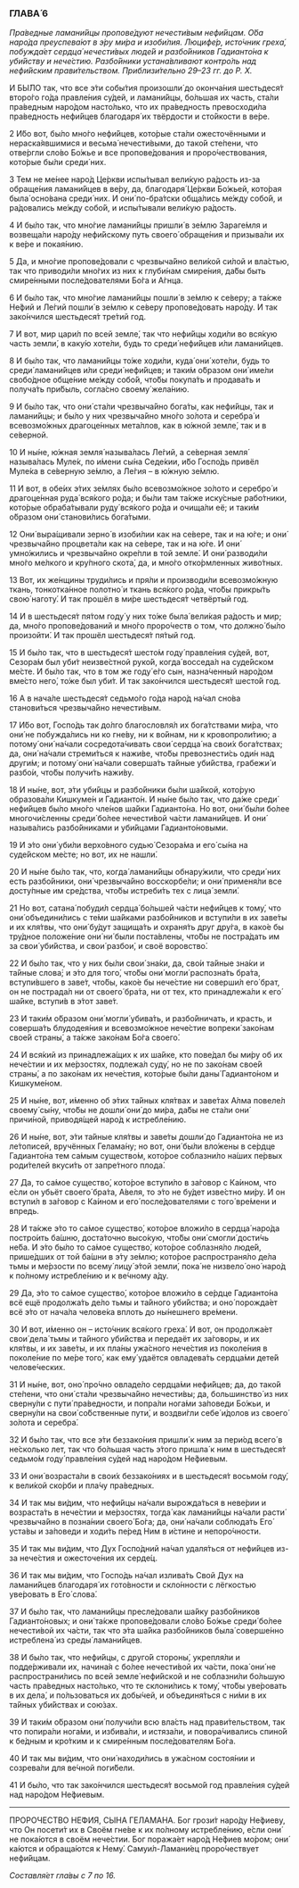 ### ГЛАВА́ 6

_Пра́ведные ламани́йцы пропове́дуют нечести́вым нефи́йцам. О́ба наро́да преуспева́ют в э́ру ми́ра и изоби́лия. Люцифе́р, исто́чник греха́, побужда́ет сердца́ нечести́вых люде́й и разбо́йников Гадианто́на к уби́йству и нече́стию. Разбо́йники устана́вливают контро́ль над нефи́йским прави́тельством. Приблизи́тельно 29–23 гг. до Р. Х._

И БЫ́ЛО так, что все э́ти собы́тия произошли́ до оконча́ния шестьдеся́т второ́го го́да правле́ния су́дей, и ламани́йцы, бо́льшая их часть, ста́ли пра́ведным наро́дом насто́лько, что их пра́ведность превосходи́ла пра́ведность нефи́йцев благодаря́ их твёрдости и сто́йкости в ве́ре.

2 И́бо вот, бы́ло мно́го нефи́йцев, кото́рые ста́ли ожесточёнными и нераска́явшимися и весьма́ нечести́выми, до тако́й сте́пени, что отве́ргли сло́во Бо́жье и все пропове́дования и проро́чествования, кото́рые бы́ли среди́ них.

3 Тем не ме́нее наро́д Це́ркви испы́тывал вели́кую ра́дость из-за обраще́ния ламани́йцев в ве́ру, да, благодаря́ Це́ркви Бо́жьей, кото́рая была́ осно́вана среди́ них. И они́ по-бра́тски обща́лись ме́жду собо́й, и ра́довались ме́жду собо́й, и испы́тывали вели́кую ра́дость.

4 И бы́ло так, что мно́гие ламани́йцы пришли́ в зе́млю Зараге́мля и возвеща́ли наро́ду нефи́йскому путь своего́ обраще́ния и призыва́ли их к ве́ре и покая́нию.

5 Да, и мно́гие пропове́довали с чрезвыча́йно вели́кой си́лой и вла́стью, так что приводи́ли мно́гих из них к глуби́нам смире́ния, да́бы быть смире́нными после́дователями Бо́га и А́гнца.

6 И бы́ло так, что мно́гие ламани́йцы пошли́ в зе́млю к се́веру; а та́кже Не́фий и Ле́гий пошли́ в зе́млю к се́веру пропове́довать наро́ду. И так зако́нчился шестьдеся́т тре́тий год.

7 И вот, мир цари́л по всей земле́, так что нефи́йцы ходи́ли во вся́кую часть земли́, в каку́ю хоте́ли, будь то среди́ нефи́йцев и́ли ламани́йцев.

8 И бы́ло так, что ламани́йцы то́же ходи́ли, куда́ они́ хоте́ли, будь то среди́ ламани́йцев и́ли среди́ нефи́йцев; и таки́м о́бразом они́ име́ли свобо́дное обще́ние ме́жду собо́й, что́бы покупа́ть и продава́ть и получа́ть при́быль, согла́сно своему́ жела́нию.

9 И бы́ло так, что они́ ста́ли чрезвыча́йно бога́ты, как нефи́йцы, так и ламани́йцы; и бы́ло у них чрезвыча́йно мно́го зо́лота и серебра́ и всевозмо́жных драгоце́нных мета́ллов, как в ю́жной земле́, так и в се́верной.

10 И ны́не, ю́жная земля́ называ́лась Ле́гий, а се́верная земля́ называ́лась Муле́к, по и́мени сы́на Седе́кии, и́бо Госпо́дь привёл Муле́ка в се́верную зе́млю, а Ле́гия – в ю́жную зе́млю.

11 И вот, в обе́их э́тих зе́млях бы́ло всевозмо́жное зо́лото и серебро́ и драгоце́нная руда́ вся́кого ро́да; и бы́ли там та́кже иску́сные рабо́тники, кото́рые обраба́тывали руду́ вся́кого ро́да и очища́ли её; и таки́м о́бразом они́ станови́лись бога́тыми.

12 Они́ выра́щивали зерно́ в изоби́лии как на се́вере, так и на ю́ге; и они́ чрезвыча́йно процвета́ли как на се́вере, так и на ю́ге. И они́ умно́жились и чрезвыча́йно окре́пли в той земле́. И они́ разводи́ли мно́го ме́лкого и кру́пного скота́, да, и мно́го отко́рмленных живо́тных.

13 Вот, их же́нщины труди́лись и пря́ли и производи́ли всевозмо́жную ткань, тонкотка́нное полотно́ и ткань вся́кого ро́да, что́бы прикры́ть свою́ наготу́. И так прошёл в ми́ре шестьдеся́т четвёртый год.

14 И в шестьдеся́т пя́том году́ у них то́же была́ вели́кая ра́дость и мир; да, мно́го пропове́дований и мно́го проро́честв о том, что должно́ бы́ло произойти́. И так прошёл шестьдеся́т пя́тый год.

15 И бы́ло так, что в шестьдеся́т шесто́м году́ правле́ния су́дей, вот, Сезора́м был уби́т неизве́стной руко́й, когда́ восседа́л на суде́йском ме́сте. И бы́ло так, что в том же году́ е́го сын, назна́ченный наро́дом вме́сто него́, то́же был уби́т. И так зако́нчился шестьдеся́т шесто́й год.

16 А в нача́ле шестьдеся́т седьмо́го го́да наро́д на́чал сно́ва станови́ться чрезвыча́йно нечести́вым.

17 И́бо вот, Госпо́дь так до́лго благословля́л их бога́тствами ми́ра, что они́ не побужда́лись ни ко гне́ву, ни к во́йнам, ни к кровопроли́тию; а потому́ они́ на́чали сосредота́чивать свои́ сердца́ на свои́х бога́тствах; да, они́ на́чали стреми́ться к нажи́ве, что́бы превознести́сь оди́н над други́м; и потому́ они́ на́чали соверша́ть та́йные уби́йства, грабежи́ и разбо́и, что́бы получи́ть нажи́ву.

18 И ны́не, вот, э́ти уби́йцы и разбо́йники бы́ли ша́йкой, кото́рую образова́ли Кишкуме́н и Гадианто́н. И ны́не бы́ло так, что да́же среди́ нефи́йцев бы́ло мно́го чле́нов ша́йки Гадианто́на. Но вот, они́ бы́ли бо́лее многочи́сленны среди́ бо́лее нечести́вой ча́сти ламани́йцев. И они́ называ́лись разбо́йниками и уби́йцами Гадианто́новыми.

19 И э́то они́ уби́ли верхо́вного судью́ Сезора́ма и его́ сы́на на суде́йском ме́сте; но вот, их не нашли́.

20 И ны́не бы́ло так, что, когда́ ламани́йцы обнару́жили, что среди́ них есть разбо́йники, они́ чрезвыча́йно восскорбе́ли; и они́ применя́ли все досту́пные им сре́дства, что́бы истреби́ть тех с лица́ земли́.

21 Но вот, сатана́ побуди́л сердца́ бо́льшей ча́сти нефи́йцев к тому́, что они́ объедини́лись с те́ми ша́йками разбо́йников и вступи́ли в их заве́ты и их кля́твы, что они́ бу́дут защища́ть и охраня́ть друг дру́га, в како́е бы тру́дное положе́ние они́ ни́ были поста́влены, что́бы не постра́дать им за свои́ уби́йства, и свои́ разбои́, и своё воровство́.

22 И бы́ло так, что у них бы́ли свои́ зна́ки, да, сво́и та́йные зна́ки и та́йные слова́; и э́то для того́, что́бы они́ могли́ распозна́ть бра́та, вступи́вшего в заве́т, что́бы, како́е бы нече́стие ни соверши́л его́ брат, он не пострада́л ни от своего́ бра́та, ни от тех, кто принадлежа́ли к его́ ша́йке, вступи́в в э́тот заве́т.

23 И таки́м о́бразом они́ могли́ убива́ть, и разбо́йничать, и красть, и соверша́ть блудодея́ния и всевозмо́жное нече́стие вопреки́ зако́нам свое́й страны́, а та́кже зако́нам Бо́га своего́.

24 И вся́кий из принадлежа́щих к их ша́йке, кто пове́дал бы ми́ру об их нече́стии и их ме́рзостях, подлежа́л суду́, но не по зако́нам свое́й страны́, а по зако́нам их нече́стия, кото́рые бы́ли даны́ Гадианто́ном и Кишкуме́ном.

25 И ны́не, вот, и́менно об э́тих та́йных кля́твах и заве́тах А́лма повеле́л своему́ сы́ну, что́бы не дошли́ они́ до ми́ра, да́бы не ста́ли они́ причи́ной, приводя́щей наро́д к истребле́нию.

26 И ны́не, вот, э́ти та́йные кля́твы и заве́ты дошли́ до Гадианто́на не из ле́тописей, вручённых Гелама́ну; но вот, они́ бы́ли вло́жены в се́рдце Гадианто́на тем са́мым существо́м, кото́рое соблазни́ло на́ших пе́рвых роди́телей вкуси́ть от запре́тного плода́.

27 Да, то са́мое существо́, кото́рое вступи́ло в за́говор с Ка́ином, что е́сли он убьёт своего́ бра́та, А́веля, то э́то не бу́дет изве́стно ми́ру. И он вступи́л в за́говор с Ка́ином и его́ после́дователями с того́ вре́мени и впредь.

28 И та́кже э́то то са́мое существо́, кото́рое вложи́ло в сердца́ наро́да постро́ить ба́шню, доста́точно высо́кую, что́бы они́ смогли́ дости́чь не́ба. И э́то бы́ло то са́мое существо́, кото́рое соблазня́ло люде́й, прише́дших от той ба́шни в э́ту зе́млю; кото́рое распространя́ло де́ла тьмы и ме́рзости по всему́ лицу́ э́той земли́, пока́ не низвело́ оно́ наро́д к по́лному истребле́нию и к ве́чному а́ду.

29 Да, э́то то са́мое существо́, кото́рое вложи́ло в се́рдце Гадианто́на всё ещё продолжа́ть де́ло тьмы и та́йного уби́йства; и оно́ порожда́ет всё э́то от нача́ла челове́ка вплоть до ны́нешнего вре́мени.

30 И вот, и́менно он – исто́чник вся́кого греха́. И вот, он продолжа́ет свои́ дела́ тьмы и та́йного уби́йства и передаёт их за́говоры, и их кля́твы, и их заве́ты, и их пла́ны ужа́сного нече́стия из поколе́ния в поколе́ние по ме́ре того́, как ему́ удаётся овладева́ть сердца́ми дете́й челове́ческих.

31 И ны́не, вот, оно́ про́чно овладе́ло сердца́ми нефи́йцев; да, до тако́й сте́пени, что они́ ста́ли чрезвыча́йно нечести́вы; да, большинство́ из них сверну́ли с пути́ пра́ведности, и попра́ли нога́ми за́поведи Бо́жьи, и сверну́ли на свои́ со́бственные пути́, и воздви́гли себе́ и́долов из своего́ зо́лота и серебра́.

32 И бы́ло так, что все э́ти беззако́ния пришли́ к ним за пери́од всего́ в не́сколько лет, так что бо́льшая часть э́того пришла́ к ним в шестьдеся́т седьмо́м году́ правле́ния су́дей над наро́дом Не́фиевым.

33 И они́ возраста́ли в свои́х беззако́ниях и в шестьдеся́т восьмо́м году́, к вели́кой ско́рби и пла́чу пра́ведных.

34 И так мы ви́дим, что нефи́йцы на́чали вырожда́ться в неве́рии и возраста́ть в нече́стии и ме́рзостях, тогда́ как ламани́йцы на́чали расти́ чрезвыча́йно в позна́нии своего́ Бо́га; да, они́ на́чали соблюда́ть Его́ уста́вы и за́поведи и ходи́ть пе́ред Ним в и́стине и непоро́чности.

35 И так мы ви́дим, что Дух Госпо́дний на́чал удаля́ться от нефи́йцев из-за нече́стия и ожесточе́ния их серде́ц.

36 И так мы ви́дим, что Госпо́дь на́чал излива́ть Свой Дух на ламани́йцев благодаря́ их гото́вности и скло́нности с лёгкостью уве́ровать в Его́ слова́.

37 И бы́ло так, что ламани́йцы пресле́довали ша́йку разбо́йников Гадианто́новых; и они́ та́кже пропове́довали сло́во Бо́жье среди́ бо́лее нечести́вой их ча́сти, так что э́та ша́йка разбо́йников была́ соверше́нно истреблена́ из среды́ ламани́йцев.

38 И бы́ло так, что нефи́йцы, с друго́й стороны́, укрепля́ли и подде́рживали их, начина́я с бо́лее нечести́вой их ча́сти, пока́ они́ не распространи́лись по всей земле́ нефи́йской и не соблазни́ли бо́льшую часть пра́ведных насто́лько, что те склони́лись к тому́, что́бы уве́ровать в их дела́, и по́льзоваться их добы́чей, и объединя́ться с ни́ми в их та́йных уби́йствах и сою́зах.

39 И таки́м о́бразом они́ получи́ли всю вла́сть над прави́тельством, так что попира́ли нога́ми, и избива́ли, и истяза́ли, и повора́чивались спино́й к бе́дным и кро́тким и к смире́нным после́дователям Бо́га.

40 И так мы ви́дим, что они́ находи́лись в ужа́сном состоя́нии и созрева́ли для ве́чной поги́бели.

41 И бы́ло, что так зако́нчился шестьдеся́т восьмо́й год правле́ния су́дей над наро́дом Не́фиевым.

---

ПРОРО́ЧЕСТВО НЕ́ФИЯ, СЫ́НА ГЕЛАМА́НА. Бог грози́т наро́ду Не́фиеву, что Он посети́т их в Своём гне́ве к их по́лному истребле́нию, е́сли они́ не пока́ются в своём нече́стии. Бог поража́ет наро́д Не́фиев мо́ром; они́ ка́ются и обраща́ются к Нему́. Самуи́л-Ламани́ец проро́чествует нефи́йцам.

_Составля́ет гла́вы с 7 по 16._
